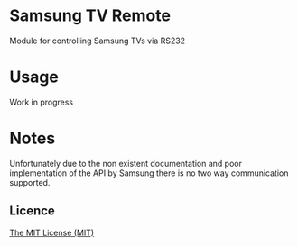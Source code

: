 # Samsung TV Remote

Module for controlling Samsung TVs via RS232


# Usage

Work in progress


# Notes

Unfortunately due to the non existent documentation and poor implementation of the API by Samsung there is no two way communication supported.


## Licence

[The MIT License (MIT)](https://github.com/phillipsnick/samsung-tv/blob/master/LICENCE)
